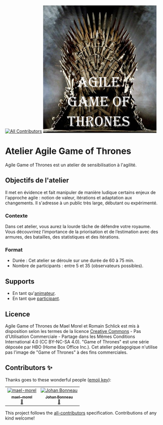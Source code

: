 
[![All Contributors](https://img.shields.io/badge/all_contributors-2-orange.svg?style=flat-square)](#contributors)
![Agile Game of Thrones picture](fichiers_depot/agile_got.png)

# Atelier Agile Game of Thrones

Agile Game of Thrones est un atelier de sensibilisation à l'agilité.

## Objectifs de l'atelier

Il met en évidence et fait manipuler de manière ludique certains enjeux de l'approche agile :
notion de valeur, itérations et adaptation aux changements.
Il s'adresse à un public très large, débutant ou expérimenté.

### Contexte

Dans cet atelier, vous aurez la lourde tâche de défendre votre royaume.
Vous découvrirez l’importance de la priorisation et de l’estimation avec des armures, des batailles, des statistiques et des itérations.

### Format

- Durée : Cet atelier se déroule sur une durée de 60 à 75 min.
- Nombre de participants : entre 5 et 35 (observateurs possibles).

## Supports

- En tant qu'[animateur](support_animateur).
- En tant que [participant](support_participant).

## Licence

Agile Game of Thrones de Mael Morel et Romain Schlick est mis à disposition selon les termes de la licence [Creative Commons](https://creativecommons.org/licenses/by-nc-sa/4.0/) - Pas d’Utilisation Commerciale - Partage dans les Mêmes Conditions International 4.0 (CC BY-NC-SA 4.0). "Game of Thrones" est une série déposée par HBO (Home Box Office Inc.). Cet atelier pédagogique n'utilise pas l'image de "Game of Thrones" à des fins commerciales.

## Contributors ✨

Thanks goes to these wonderful people ([emoji key](https://allcontributors.org/docs/en/emoji-key)):

<!-- ALL-CONTRIBUTORS-LIST:START - Do not remove or modify this section -->
<!-- prettier-ignore -->
<table>
  <tr>
    <td align="center"><a href="https://github.com/mael-morel"><img src="https://avatars3.githubusercontent.com/u/6735474?v=4" width="100px;" alt="mael-morel"/><br /><sub><b>mael-morel</b></sub></a><br /><a href="https://github.com/Zenigata/agilegameofthrones/commits?author=mael-morel" title="Documentation">📖</a></td>
    <td align="center"><a href="https://github.com/Zenigata"><img src="https://avatars1.githubusercontent.com/u/1022393?v=4" width="100px;" alt="Johan Bonneau"/><br /><sub><b>Johan Bonneau</b></sub></a><br /><a href="https://github.com/Zenigata/agilegameofthrones/commits?author=Zenigata" title="Documentation">📖</a></td>
  </tr>
</table>

<!-- ALL-CONTRIBUTORS-LIST:END -->

This project follows the [all-contributors](https://github.com/all-contributors/all-contributors) specification. Contributions of any kind welcome!